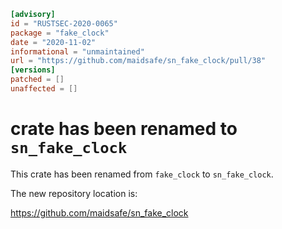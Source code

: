 ```toml
[advisory]
id = "RUSTSEC-2020-0065"
package = "fake_clock"
date = "2020-11-02"
informational = "unmaintained"
url = "https://github.com/maidsafe/sn_fake_clock/pull/38"
[versions]
patched = []
unaffected = []
```

# crate has been renamed to `sn_fake_clock`

This crate has been renamed from `fake_clock` to `sn_fake_clock`.

The new repository location is:

<https://github.com/maidsafe/sn_fake_clock>
